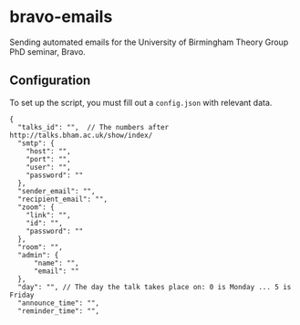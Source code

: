 # bravo-emails

Sending automated emails for the University of Birmingham Theory Group PhD seminar, Bravo.

## Configuration

To set up the script, you must fill out a `config.json` with relevant data.

```jsonc
{
  "talks_id": "",  // The numbers after http://talks.bham.ac.uk/show/index/
  "smtp": {
    "host": "",
    "port": "",
    "user": "",
    "password": ""
  },
  "sender_email": "",
  "recipient_email": "", 
  "zoom": {
    "link": "",
    "id": "",
    "password": ""
  },
  "room": "",
  "admin": {
      "name": "",
      "email": ""
  },
  "day": "", // The day the talk takes place on: 0 is Monday ... 5 is Friday
  "announce_time": "",
  "reminder_time": "",
```
